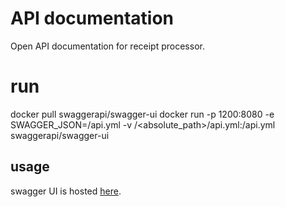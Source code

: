 # API documentation

Open API documentation for receipt processor.

# run

docker pull swaggerapi/swagger-ui
docker run -p 1200:8080 -e SWAGGER_JSON=/api.yml -v /<absolute_path>/api.yml:/api.yml swaggerapi/swagger-ui

## usage

swagger UI is hosted [here](httlp://localhost:1200/).